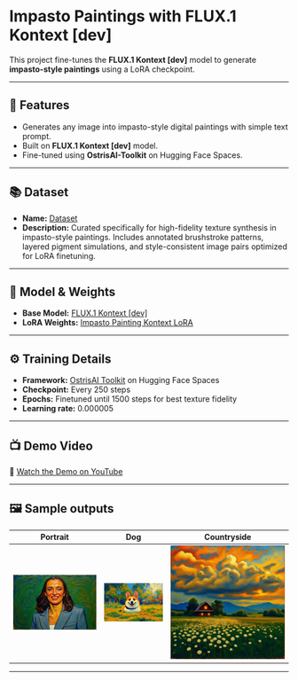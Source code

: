 # Impasto Paintings with FLUX.1 Kontext [dev]

This project fine-tunes the **FLUX.1 Kontext [dev]** model to generate **impasto-style paintings** using a LoRA checkpoint.

---

## 🚀 Features
- Generates any image into impasto-style digital paintings with simple text prompt.
- Built on **FLUX.1 Kontext [dev]** model.
- Fine-tuned using **OstrisAI-Toolkit** on Hugging Face Spaces.

---

## 📚 Dataset

- **Name:** [Dataset](https://huggingface.co/datasets/nharshavardhana/my_first_lora_v3-dataset)
- **Description:** Curated specifically for high-fidelity texture synthesis in impasto-style paintings. Includes annotated brushstroke patterns, layered pigment simulations, and style-consistent image pairs optimized for LoRA finetuning.

---

## 🧠 Model & Weights

- **Base Model:** [FLUX.1 Kontext [dev]](https://huggingface.co/black-forest-labs/FLUX.1-Kontext-dev)  
- **LoRA Weights:** [Impasto Painting Kontext LoRA](https://huggingface.co/nharshavardhana/impasto_painting_kontext_newest_version-lora)

---

## ⚙️ Training Details

- **Framework:** [OstrisAI Toolkit](https://huggingface.co/spaces/multimodalart/ai-toolkit) on Hugging Face Spaces 
- **Checkpoint:** Every 250 steps
- **Epochs:** Finetuned until 1500 steps for best texture fidelity
- **Learning rate:** 0.000005
---

## 📺 Demo Video

🎥 [Watch the Demo on YouTube](https://youtu.be/9Ve0sQLfY5Y?si=2szmsPEUZiYumDp-)

---

## 🖼️ Sample outputs

| Portrait | Dog | Countryside |
|-------------|---------------|----------------|
| ![Home](sample_outputs/potrait_impasto.png) | ![Log](sample_outputs/dog_impasto.png) | ![Test](sample_outputs/countryside_impasto.png) |

---
